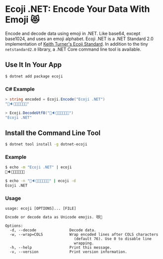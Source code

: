 # Ecoji .NET: Encode Your Data With Emoji 😻

Encode and decode data using emoji in .NET. Like base64, except base1024, and uses an emoji alphabet. Ecoji .NET is a .NET Standard 2.0 implementation of [Keith Turner's Ecoji Standard](https://github.com/keith-turner/ecoji). In addition to the tiny `netstandard2.0` library, a .NET Core command line tool is available.

## Use It In Your App

```bash
$ dotnet add package ecoji
```

### C# Example

```csharp
> string encoded = Ecoji.Encode("Ecoji .NET")
"🏣🔉🦐🔼🍈😯🥀🐥"

> Ecoji.DecodeUtf8("🏣🔉🦐🔼🍈😯🥀🐥")
"Ecoji .NET"
```

## Install the Command Line Tool

```bash
$ dotnet tool install -g dotnet-ecoji
```

### Example

```bash
$ echo -m "Ecoji .NET" | ecoji
🏣🔉🦐🔼🍈😯🥀🐥

$ echo -n "🏣🔉🦐🔼🍈😯🥀🐥" | ecoji -d
Ecoji .NET
```

### Usage

```text
usage: ecoji [OPTIONS]... [FILE]

Encode or decode data as Unicode emojis. 😻🍹

Options:
  -d, --decode               Decode data.
  -w, --wrap=COLS            Wrap encoded lines after COLS characters
                               (default 76). Use 0 to disable line
                               wrapping.
  -h, --help                 Print this message.
  -v, --version              Print version information.
```